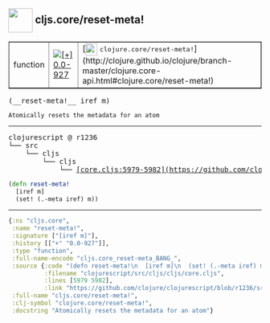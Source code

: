 ## <img width="48px" valign="middle" src="http://i.imgur.com/Hi20huC.png"> cljs.core/reset-meta!

 <table border="1">
<tr>
<td>function</td>
<td><a href="https://github.com/cljsinfo/api-refs/tree/0.0-927"><img valign="middle" alt="[+] 0.0-927" src="https://img.shields.io/badge/+-0.0--927-lightgrey.svg"></a> </td>
<td>
[<img height="24px" valign="middle" src="http://i.imgur.com/1GjPKvB.png"> <samp>clojure.core/reset-meta!</samp>](http://clojure.github.io/clojure/branch-master/clojure.core-api.html#clojure.core/reset-meta!)
</td>
</tr>
</table>

 <samp>
(__reset-meta!__ iref m)<br>
</samp>

```
Atomically resets the metadata for an atom
```

---

 <pre>
clojurescript @ r1236
└── src
    └── cljs
        └── cljs
            └── <ins>[core.cljs:5979-5982](https://github.com/clojure/clojurescript/blob/r1236/src/cljs/cljs/core.cljs#L5979-L5982)</ins>
</pre>

```clj
(defn reset-meta!
  [iref m]
  (set! (.-meta iref) m))
```


---

```clj
{:ns "cljs.core",
 :name "reset-meta!",
 :signature ["[iref m]"],
 :history [["+" "0.0-927"]],
 :type "function",
 :full-name-encode "cljs.core_reset-meta_BANG_",
 :source {:code "(defn reset-meta!\n  [iref m]\n  (set! (.-meta iref) m))",
          :filename "clojurescript/src/cljs/cljs/core.cljs",
          :lines [5979 5982],
          :link "https://github.com/clojure/clojurescript/blob/r1236/src/cljs/cljs/core.cljs#L5979-L5982"},
 :full-name "cljs.core/reset-meta!",
 :clj-symbol "clojure.core/reset-meta!",
 :docstring "Atomically resets the metadata for an atom"}

```
